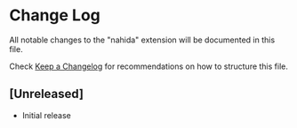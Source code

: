 # Change Log

All notable changes to the "nahida" extension will be documented in this file.

Check [Keep a Changelog](http://keepachangelog.com/) for recommendations on how to structure this file.

## [Unreleased]

- Initial release
